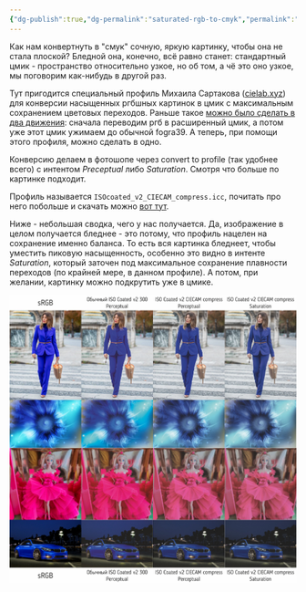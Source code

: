 ```yaml
---
{"dg-publish":true,"dg-permalink":"saturated-rgb-to-cmyk","permalink":"/saturated-rgb-to-cmyk/","created":"2023-10-09T12:57:03.979+07:00","updated":"2023-10-19T12:10:27.357+07:00"}
---
```


Как нам конвертнуть в "смук" сочную, яркую картинку, чтобы она не стала плоской? Бледной она, конечно, всё равно станет: стандартный цмик - пространство относительно узкое, но об том, а чё это оно узкое, мы поговорим как-нибудь в другой раз.  
  
Тут пригодится специальный профиль Михаила Сартакова ([cielab.xyz](https://cielab.xyz/)) для конверсии насыщенных ргбшных картинок в цмик с максимальным сохранением цветовых переходов. Раньше такое [можно было сделать в два движения](https://www.youtube.com/watch?v=AvCz7CL0hBQ&t=772s): сначала переводим ргб в расширенный цмик, а потом уже этот цмик ужимаем до обычной fogra39. А теперь, при помощи этого профиля, можно сделать в одно.
  
Конверсию делаем в фотошопе через convert to profile (так удобнее всего) с интентом *Preceptual* либо *Saturation*. Смотря что больше по картинке подходит.  
  
Профиль называется `ISOcoated_v2_CIECAM_compress.icc`, почитать про него побольше и скачать можно [вот тут](https://cielab.xyz/forum/viewtopic.php?t=710).
  
Ниже - небольшая сводка, чего у нас получается. Да, изображение в целом получается бледнее - это потому, что профиль нацелен на сохранение именно баланса. То есть вся картинка бледнеет, чтобы уместить пиковую насыщенность, особенно это видно в интенте *Saturation*, который заточен под максимальное сохранение плавности переходов (по крайней мере, в данном профиле). А потом, при желании, картинку можно подкрутить уже в цмике.

![](/img/user/assets/profile-CIECAM-compress.jpg)